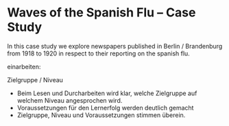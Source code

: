 # Waves of the Spanish Flu – Case Study

In this case study we explore newspapers published in Berlin / Brandenburg from 1918 to 1920 in respect to their reporting on the spanish flu. 

einarbeiten: 

Zielgruppe / Niveau
* Beim Lesen und Durcharbeiten wird klar, welche Zielgruppe auf welchem Niveau angesprochen wird.					
* Voraussetzungen für den Lernerfolg werden deutlich gemacht
* Zielgruppe, Niveau und Voraussetzungen stimmen überein.

```{tableofcontents}
```
					
